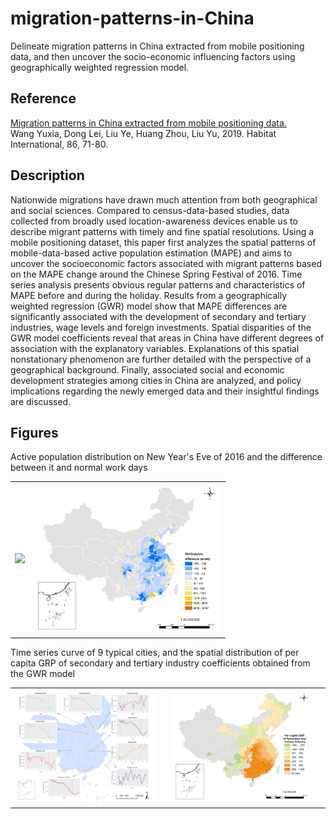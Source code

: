 # migration-patterns-in-China
Delineate migration patterns in China extracted from mobile positioning data, and then uncover the socio-economic influencing factors using geographically weighted regression model.

## Reference 
[Migration patterns in China extracted from mobile positioning data.](https://doi.org/10.1016/j.habitatint.2019.03.002) <br>
Wang Yuxia, Dong Lei, Liu Ye, Huang Zhou, Liu Yu, 2019. Habitat International, 86, 71-80. 

## Description
Nationwide migrations have drawn much attention from both geographical and social sciences. Compared to
census-data-based studies, data collected from broadly used location-awareness devices enable us to describe
migrant patterns with timely and fine spatial resolutions. Using a mobile positioning dataset, this paper first
analyzes the spatial patterns of mobile-data-based active population estimation (MAPE) and aims to uncover the
socioeconomic factors associated with migrant patterns based on the MAPE change around the Chinese Spring
Festival of 2016. Time series analysis presents obvious regular patterns and characteristics of MAPE before and
during the holiday. Results from a geographically weighted regression (GWR) model show that MAPE differences
are significantly associated with the development of secondary and tertiary industries, wage levels and foreign
investments. Spatial disparities of the GWR model coefficients reveal that areas in China have different degrees
of association with the explanatory variables. Explanations of this spatial nonstationary phenomenon are further
detailed with the perspective of a geographical background. Finally, associated social and economic development
strategies among cities in China are analyzed, and policy implications regarding the newly emerged data
and their insightful findings are discussed.

## Figures
Active population distribution on New Year's Eve of 2016 and the difference between it and normal work days
<table><tr>
<td><img src= "/figures/spring_festival.tif" width=300 ></td>
<td><img src= "/figures/difference_density.jpg" width=300 ></td>
</tr></table>

Time series curve of 9 typical cities, and the spatial distribution of per capita GRP of secondary and tertiary industry coefficients obtained from the GWR model

<table><tr>
<td><img src= "/figures/time_series.jpg" width="300" > <td>
<td><img src= "/figures/GWR-GRPST.jpg" width="300" > <td>
